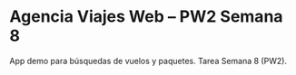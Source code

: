 # Agencia Viajes Web – PW2 Semana 8
App demo para búsquedas de vuelos y paquetes. Tarea Semana 8 (PW2).
